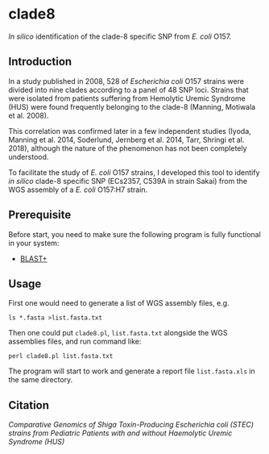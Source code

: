 # clade8
_In silico_ identification of the clade-8 specific SNP from _E. coli_ O157.

## Introduction

In a study published in 2008, 528 of _Escherichia coli_ O157 strains were divided into nine clades according to a panel of 48 SNP loci. Strains that were isolated from patients suffering from Hemolytic Uremic Syndrome (HUS) were found frequently belonging to the clade-8 (Manning, Motiwala et al. 2008). 

This correlation was confirmed later in a few independent studies (Iyoda, Manning et al. 2014, Soderlund, Jernberg et al. 2014, Tarr, Shringi et al. 2018), although the nature of the phenomenon has not been completely understood.

To facilitate the study of _E. coli_ O157 strains, I developed this tool to identify _in silico_ clade-8 specific SNP (ECs2357, C539A in strain Sakai) from the WGS assembly of a _E. coli_ O157:H7 strain.

## Prerequisite
Before start, you need to make sure the following program is fully functional in your system:
   * [BLAST+](https://ftp.ncbi.nlm.nih.gov/blast/executables/blast+/LATEST/)

## Usage
First one would need to generate a list of WGS assembly files, e.g.

    ls *.fasta >list.fasta.txt

Then one could put `clade8.pl`, `list.fasta.txt` alongside the WGS assemblies files, and run command like:

    perl clade8.pl list.fasta.txt

The program will start to work and generate a report file `list.fasta.xls` in the same directory.

## Citation
_Comparative Genomics of Shiga Toxin-Producing Escherichia coli (STEC) strains from Pediatric Patients with and without Haemolytic Uremic Syndrome (HUS)_
